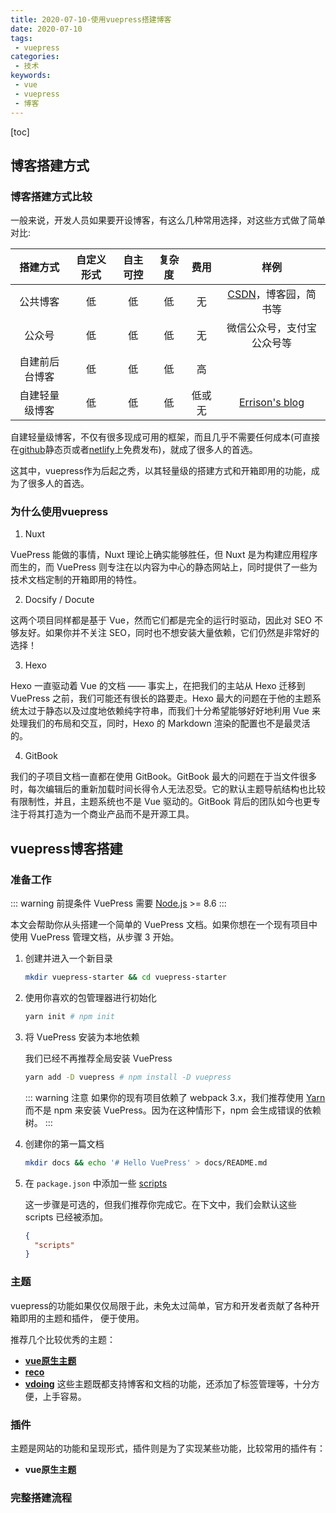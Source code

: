 ```yaml
---
title: 2020-07-10-使用vuepress搭建博客
date: 2020-07-10
tags:
 - vuepress
categories:
 - 技术
keywords:
 - vue 
 - vuepress
 - 博客 
---
```

[toc]

## 博客搭建方式
### 博客搭建方式比较
  一般来说，开发人员如果要开设博客，有这么几种常用选择，对这些方式做了简单对比:
  
  搭建方式|自定义形式|自主可控|复杂度|费用|样例|
  |:--:|:--:|:--:|:--:|:--:|:--:|
  |公共博客|低|低|低|无|[CSDN](https://blog.csdn.net/qisong3/article/details/85037769)，博客园，简书等|
  |公众号|低|低|低|无|微信公众号，支付宝公众号等|
  |自建前后台博客|低|低|低|高||
  |自建轻量级博客|低|低|低|低或无|[Errison's blog](https://blog.errison.cn)|

自建轻量级博客，不仅有很多现成可用的框架，而且几乎不需要任何成本(可直接在[github](https://github.com/)静态页或者[netlify](https://www.netlify.com/)上免费发布)，就成了很多人的首选。

这其中，vuepress作为后起之秀，以其轻量级的搭建方式和开箱即用的功能，成为了很多人的首选。

### 为什么使用vuepress

1. Nuxt

VuePress 能做的事情，Nuxt 理论上确实能够胜任，但 Nuxt 是为构建应用程序而生的，而 VuePress 则专注在以内容为中心的静态网站上，同时提供了一些为技术文档定制的开箱即用的特性。

2. Docsify / Docute

这两个项目同样都是基于 Vue，然而它们都是完全的运行时驱动，因此对 SEO 不够友好。如果你并不关注 SEO，同时也不想安装大量依赖，它们仍然是非常好的选择！

3. Hexo

Hexo 一直驱动着 Vue 的文档 —— 事实上，在把我们的主站从 Hexo 迁移到 VuePress 之前，我们可能还有很长的路要走。Hexo 最大的问题在于他的主题系统太过于静态以及过度地依赖纯字符串，而我们十分希望能够好好地利用 Vue 来处理我们的布局和交互，同时，Hexo 的 Markdown 渲染的配置也不是最灵活的。

4. GitBook

我们的子项目文档一直都在使用 GitBook。GitBook 最大的问题在于当文件很多时，每次编辑后的重新加载时间长得令人无法忍受。它的默认主题导航结构也比较有限制性，并且，主题系统也不是 Vue 驱动的。GitBook 背后的团队如今也更专注于将其打造为一个商业产品而不是开源工具。


## vuepress博客搭建

### 准备工作
::: warning 前提条件
VuePress 需要 [Node.js](https://nodejs.org/en/) >= 8.6
:::

本文会帮助你从头搭建一个简单的 VuePress 文档。如果你想在一个现有项目中使用 VuePress 管理文档，从步骤 3 开始。

1. 创建并进入一个新目录

   ``` bash
   mkdir vuepress-starter && cd vuepress-starter
   ```

2. 使用你喜欢的包管理器进行初始化

   ``` bash
   yarn init # npm init
   ```

3. 将 VuePress 安装为本地依赖

   我们已经不再推荐全局安装 VuePress

   ``` bash
   yarn add -D vuepress # npm install -D vuepress
   ```

   ::: warning 注意
   如果你的现有项目依赖了 webpack 3.x，我们推荐使用 [Yarn](https://classic.yarnpkg.com/zh-Hans/) 而不是 npm 来安装 VuePress。因为在这种情形下，npm 会生成错误的依赖树。
   :::

4. 创建你的第一篇文档

   ``` bash
   mkdir docs && echo '# Hello VuePress' > docs/README.md
   ```

5. 在 `package.json` 中添加一些 [scripts](https://classic.yarnpkg.com/zh-Hans/docs/package-json#toc-scripts)

   这一步骤是可选的，但我们推荐你完成它。在下文中，我们会默认这些 scripts 已经被添加。

   ``` json
   {
     "scripts"
   }
   ```

### 主题
vuepress的功能如果仅仅局限于此，未免太过简单，官方和开发者贡献了各种开箱即用的主题和插件，
便于使用。

推荐几个比较优秀的主题：
 - [**vue原生主题**](https://www.vuepress.cn/)
 - [**reco**](https://www.recoluan.com/)
 - [**vdoing**](https://xugaoyi.com/)
这些主题既都支持博客和文档的功能，还添加了标签管理等，十分方便，上手容易。
### 插件

主题是网站的功能和呈现形式，插件则是为了实现某些功能，比较常用的插件有：
 - **vue原生主题**

### 完整搭建流程



